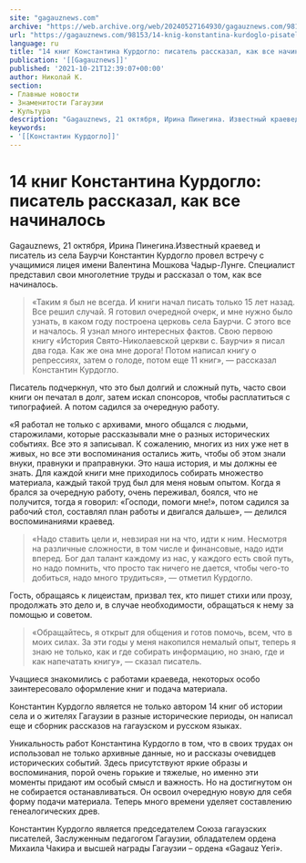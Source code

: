 ```yaml
---
site: "gagauznews.com"
archive: "https://web.archive.org/web/20240527164930/gagauznews.com/98153/14-knig-konstantina-kurdoglo-pisatel-rasskazal-kak-vse-nachinalos.html"
url: "https://gagauznews.com/98153/14-knig-konstantina-kurdoglo-pisatel-rasskazal-kak-vse-nachinalos.html"
language: ru
title: "14 книг Константина Курдогло: писатель рассказал, как все начиналось"
publication: '[[Gagauznews]]'
published: '2021-10-21T12:39:07+00:00'
author: Николай К.
section:
- Главные новости
- Знаменитости Гагаузии
- Культура
description: "Gagauznews, 21 октября, Ирина Пинегина. Известный краевед и писатель из села Баурчи Константин Курдогло провел встречу с учащимися лицея имени Валентина Мошкова Чадыр-Лунге. Специалист представил свои многолетние труды и рассказал о том, как все начиналось. «Таким я был не всегда. И книги начал писать только 15 лет назад. Все решил случай. Я готовил очередной очерк, и мне нужно было узнать, в каком году построена церковь села Баурчи. С этого все и началось. Я узнал много интересных фактов. Свою первою книгу «История Свято-Николаевской церкви с. Баурчи» я писал два года. Как же она мне дорога! Потом написал книгу о репрессиях, затем […]"
keywords:
- '[[Константин Курдогло]]'
---
```


# 14 книг Константина Курдогло: писатель рассказал, как все начиналось

Gagauznews, 21 октября, Ирина Пинегина.Известный краевед и писатель из села Баурчи Константин Курдогло провел встречу с учащимися лицея имени Валентина Мошкова Чадыр-Лунге. Специалист представил свои многолетние труды и рассказал о том, как все начиналось.

> «Таким я был не всегда. И книги начал писать только 15 лет назад. Все решил случай. Я готовил очередной очерк, и мне нужно было узнать, в каком году построена церковь села Баурчи. С этого все и началось. Я узнал много интересных фактов. Свою первою книгу «История Свято-Николаевской церкви с. Баурчи» я писал два года. Как же она мне дорога! Потом написал книгу о репрессиях, затем о голоде, потом еще 11 книг», — рассказал Константин Курдогло.

Писатель подчеркнул, что это был долгий и сложный путь, часто свои книги он печатал в долг, затем искал спонсоров, чтобы расплатиться с типографией. А потом садился за очередную работу.

«Я работал не только с архивами, много общался с людьми, старожилами, которые рассказывали мне о разных исторических событиях. Все это я записывал. К сожалению, многих из них уже нет в живых, но все эти воспоминания остались жить, чтобы об этом знали внуки, правнуки и праправнуки. Это наша история, и мы должны ее знать. Для каждой книги мне приходилось собирать множество материала, каждый такой труд был для меня новым опытом. Когда я брался за очередную работу, очень переживал, боялся, что не получится, тогда я говорил: «Господи, помоги мне!», потом садился за рабочий стол, составлял план работы и двигался дальше», — делился воспоминаниями краевед.

> «Надо ставить цели и, невзирая ни на что, идти к ним. Несмотря на различные сложности, в том числе и финансовые, надо идти вперед. Бог дал талант каждому из нас, у каждого есть свой путь, но надо помнить, что просто так ничего не дается, чтобы чего-то добиться, надо много трудиться», — отметил Курдогло.

Гость, обращаясь к лицеистам, призвал тех, кто пишет стихи или прозу, продолжать это дело и, в случае необходимости, обращаться к нему за помощью и советом.

> «Обращайтесь, я открыт для общения и готов помочь, всем, что в моих силах. За эти годы у меня накопился немалый опыт, теперь я знаю не только, как и где собирать информацию, но знаю, где и как напечатать книгу», — сказал писатель.

Учащиеся знакомились с работами краеведа, некоторых особо заинтересовало оформление книг и подача материала.

Константин Курдогло является не только автором 14 книг об истории села и о жителях Гагаузии в разные исторические периоды, он написал еще и сборник рассказов на гагаузском и русском языках.

Уникальность работ Константина Курдогло в том, что в своих трудах он использовал не только архивные данные, но и рассказы очевидцев исторических событий. Здесь присутствуют яркие образы и воспоминания, порой очень горькие и тяжелые, но именно эти моменты придают им особый смысл и важность. Но на достигнутом он не собирается останавливаться. Он освоил очередную новую для себя форму подачи материала. Теперь много времени уделяет составлению генеалогических древ.

Константин Курдогло является председателем Союза гагаузских писателей, Заслуженным педагогом Гагаузии, обладателем ордена Михаила Чакира и высшей награды Гагаузии – ордена «Gagauz Yeri».